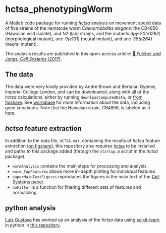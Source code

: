 # hctsa_phenotypingWorm

A Matlab code package for running [_hctsa_](github.com/benfulcher/hctsa) analysis on movement speed data of five strains of the nematode worm _Caenorhabditis elegans_: the CB4856 (Hawaiian wild isolate), and N2 (lab) strains, and the mutants _dpy-20(e1282)_ (morphological mutant), _unc-9(e101)_ (neural mutant), and _unc-38(e264)_ (neural mutant).

The analysis results are published in this open-access article: [&#x1F4D7; Fulcher and Jones, _Cell Systems_ (2017)](https://doi.org/10.1016/j.cels.2017.10.001).

## The data

The data were very kindly provided by Andre Brown and Bertalan Gyenes, Imperial College London, and can be downloaded, along with all of the *hctsa* calculations, either by running `downloadComputedData`, or [from figshare](https://dx.doi.org/10.4225/03/580478f951263).
See [wormbase](wormbase.org) for more information about the data, including gene knockouts.
Note that the Hawaiian strain, CB4856, is labeled as `H` here.

## _hctsa_ feature extraction

In addition to the data file, `HCTSA.mat`, containing the results of *hctsa* feature extraction ([on figshare](https://dx.doi.org/10.4225/03/580478f951263)), this repository also requires [hctsa](github.com/benfulcher/hctsa) to be installed and paths to this package added (through the `startup.m` script in the *hctsa* package).

- `wormAnalysis` contains the main steps for processing and analysis.
- `worm_TopFeatures` allows more in-depth plotting for individual features.
- `paperMainTextFigures` reproduces the figures in the main text of the [Cell Systems paper](https://doi.org/10.1016/j.cels.2017.10.001).
- `doFilter` is a function for filtering different sets of features and normalizing.

## python analysis

[Luiz Gustavo](https://github.com/lgaalves) has worked up an analysis of the _hctsa_ data using [scikit-learn](https://scikit-learn.org) in python in [this repository](https://github.com/lgaalves/hctsa_phenotypingWorm_python).

